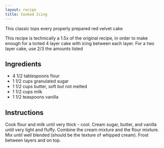 ```yaml
---
layout: recipe
title: Cooked Icing
---
```


This classic tops every properly prepared red velvet cake

This recipe is technically a 1.5x of the original recipe, in order to make enough for a torted 4 layer cake with icing between each layer. For a two layer cake, use 2/3 the amounts listed

## Ingredients
* 4 1/2 tablespoons flour
* 1 1/2 cups granulated sugar
* 1 1/2 cups butter, soft but not melted
* 1 1/2 cups milk
* 1 1/2 teaspoons vanilla

## Instructions
Cook flour and milk until very thick - cool. Cream sugar, butter, and vanilla until very light and fluffy. Combine the cream mixture and the flour mixture. Mix until well blended (should be the texture of whipped cream). Frost between layers and on top.
